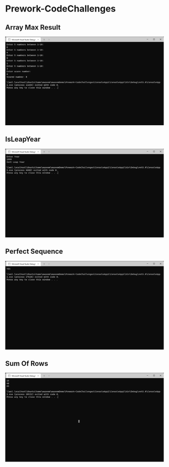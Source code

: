 # Prework-CodeChallenges
## Array Max Result
![imgae](ArraMax.png)

## IsLeapYear
![imgae](IsLeapYear.png)
## Perfect Sequence
![imgae](PerfectSequence.png)
## Sum Of Rows
![imgae](SumOfRows.png)

